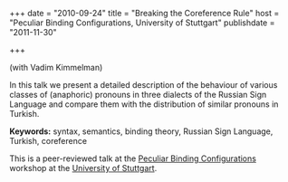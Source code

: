+++
date = "2010-09-24"
title = "Breaking the Coreference Rule"
host = "Peculiar Binding Configurations,  University of Stuttgart"
publishdate = "2011-11-30"

+++

(with Vadim Kimmelman)

In this talk we present a detailed description of the behaviour of various classes of (anaphoric) pronouns in three dialects of the Russian Sign Language and compare them with the distribution of similar pronouns in Turkish. 


**Keywords:** syntax, semantics, binding theory, Russian Sign Language, Turkish, coreference

This is a peer-reviewed talk at the [Peculiar Binding Configurations](http://www.ilg.uni-stuttgart.de/forschung/konferenz/binding2010/program.html) workshop  at the [University of Stuttgart](http://uni-stuttgart.de).


